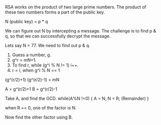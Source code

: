 RSA works on the product of two large prime numbers. The product of these two numbers forms a part of the public key.

N (public key) = p * q

We can figure out N by intercepting a message. The challenge is to find p & q, so that we can successfully decrypt the message.

Lets say N = 77. We need to find out p & q.

1. Guess a number, g.
2. g^r = mN+1.
3. To find r, while (g^i % N != 1) i++.
4. r = i, when g^i % N == 1

(g^(r/2)+1) (g^(r/2)-1) = mN

A = g^(r/2)+1
B = g^(r/2)-1

Take A, and find the GCD.
while(A%N !=0) {
    A = N;
    N = R; (Remainder)
}

when R == 0, one of the factor is N.

Now find the other factor using B.
